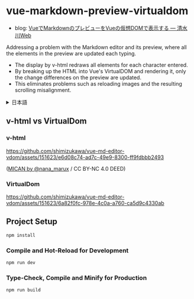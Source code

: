 # vue-markdown-preview-virtualdom

- blog: [VueでMarkdownのプレビューをVueの仮想DOMで表示する — 清水川Web](https://www.freia.jp/taka/blog/vue-md-editor-vdom/index.html)

Addressing a problem with the Markdown editor and its preview, where all the elements in the preview are updated each typing.

- The display by v-html redraws all elements for each character entered.
- By breaking up the HTML into Vue's VirtualDOM and rendering it, only the change differences on the preview are updated.
- This eliminates problems such as reloading images and the resulting scrolling misalignment.

<details>
<summary>日本語</summary>

Markdown エディタとそのプレビューを作るときに、プレビューのエレメントが文字入力ごとに全て更新されてしまう問題の対処。

- v-htmlによる表示は1文字入力毎に全てのエレメントを再描画します。
- HTMLをVueのVirtualDOMに分解してレンダリングすることで、プレビュー上の変更差分だけが更新されます。
- これによって、画像の再ロードや、それに伴うスクロール位置のズレなどの問題を解消できます。

</details>

## v-html vs VirtualDom

### v-html

https://github.com/shimizukawa/vue-md-editor-vdom/assets/151623/e6d08c74-ad7c-49e9-8300-ff9fdbbb2493

([MICAN by @nana_marux](https://twitter.com/nana_marux/status/1726451529820058108) / CC BY-NC 4.0 DEED)

### VirtualDom

https://github.com/shimizukawa/vue-md-editor-vdom/assets/151623/6a82f0fc-978e-4c0a-a760-ca5d9c4330ab

## Project Setup

```sh
npm install
```

### Compile and Hot-Reload for Development

```sh
npm run dev
```

### Type-Check, Compile and Minify for Production

```sh
npm run build
```
